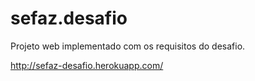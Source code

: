 # sefaz.desafio
Projeto web implementado com os requisitos do desafio. 

http://sefaz-desafio.herokuapp.com/

